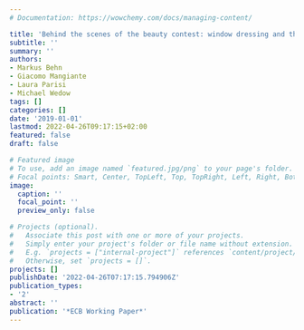 ```yaml
---
# Documentation: https://wowchemy.com/docs/managing-content/

title: 'Behind the scenes of the beauty contest: window dressing and the G-SIB framework'
subtitle: ''
summary: ''
authors:
- Markus Behn
- Giacomo Mangiante
- Laura Parisi
- Michael Wedow
tags: []
categories: []
date: '2019-01-01'
lastmod: 2022-04-26T09:17:15+02:00
featured: false
draft: false

# Featured image
# To use, add an image named `featured.jpg/png` to your page's folder.
# Focal points: Smart, Center, TopLeft, Top, TopRight, Left, Right, BottomLeft, Bottom, BottomRight.
image:
  caption: ''
  focal_point: ''
  preview_only: false

# Projects (optional).
#   Associate this post with one or more of your projects.
#   Simply enter your project's folder or file name without extension.
#   E.g. `projects = ["internal-project"]` references `content/project/deep-learning/index.md`.
#   Otherwise, set `projects = []`.
projects: []
publishDate: '2022-04-26T07:17:15.794906Z'
publication_types:
- '2'
abstract: ''
publication: '*ECB Working Paper*'
---
```

